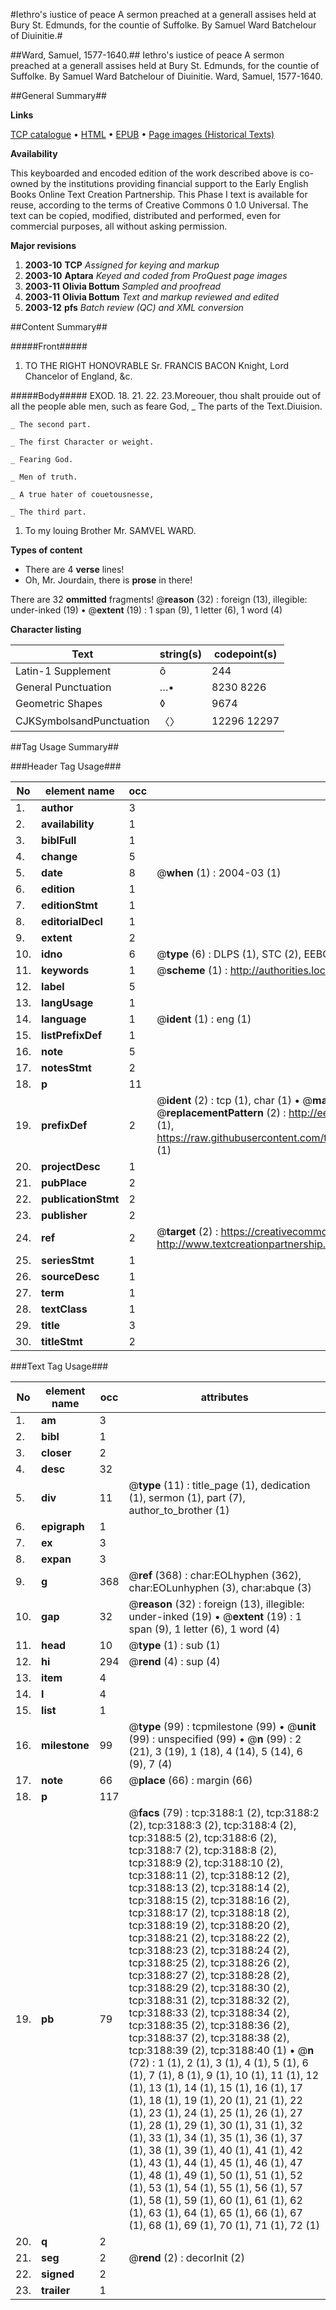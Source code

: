 #Iethro's iustice of peace A sermon preached at a generall assises held at Bury St. Edmunds, for the countie of Suffolke. By Samuel Ward Batchelour of Diuinitie.#

##Ward, Samuel, 1577-1640.##
Iethro's iustice of peace A sermon preached at a generall assises held at Bury St. Edmunds, for the countie of Suffolke. By Samuel Ward Batchelour of Diuinitie.
Ward, Samuel, 1577-1640.

##General Summary##

**Links**

[TCP catalogue](http://www.ota.ox.ac.uk/tcp/)  • 
[HTML](http://tei.it.ox.ac.uk/tcp/Texts-HTML/free/A14/A14745.html)  • 
[EPUB](http://tei.it.ox.ac.uk/tcp/Texts-EPUB/free/A14/A14745.epub) • 
[Page images (Historical Texts)](https://data.historicaltexts.jisc.ac.uk/view?pubId=eebo-99838799e&pageId=eebo-99838799e-3188-1)

**Availability**

This keyboarded and encoded edition of the
	       work described above is co-owned by the institutions
	       providing financial support to the Early English Books
	       Online Text Creation Partnership. This Phase I text is
	       available for reuse, according to the terms of Creative
	       Commons 0 1.0 Universal. The text can be copied,
	       modified, distributed and performed, even for
	       commercial purposes, all without asking permission.

**Major revisions**

1. __2003-10__ __TCP__ *Assigned for keying and markup*
1. __2003-10__ __Aptara__ *Keyed and coded from ProQuest page images*
1. __2003-11__ __Olivia Bottum__ *Sampled and proofread*
1. __2003-11__ __Olivia Bottum__ *Text and markup reviewed and edited*
1. __2003-12__ __pfs__ *Batch review (QC) and XML conversion*

##Content Summary##

#####Front#####

1. TO THE RIGHT
HONOVRABLE
Sr. FRANCIS BACON
Knight, Lord Chancelor
of England, &c.

#####Body#####
EXOD. 18. 21. 22. 23.Moreouer, thou shalt prouide out of all the
people able men, such as feare God,
    _ The parts of the Text.Diuision.

    _ The second part.

    _ The first Character or weight.

    _ Fearing God.

    _ Men of truth.

    _ A true hater of couetousnesse,

    _ The third part.

1. To my louing Brother Mr.
SAMVEL WARD.

**Types of content**

  * There are 4 **verse** lines!
  * Oh, Mr. Jourdain, there is **prose** in there!

There are 32 **ommitted** fragments! 
 @__reason__ (32) : foreign (13), illegible: under-inked (19)  •  @__extent__ (19) : 1 span (9), 1 letter (6), 1 word (4)

**Character listing**


|Text|string(s)|codepoint(s)|
|---|---|---|
|Latin-1 Supplement|ô|244|
|General Punctuation|…•|8230 8226|
|Geometric Shapes|◊|9674|
|CJKSymbolsandPunctuation|〈〉|12296 12297|

##Tag Usage Summary##

###Header Tag Usage###

|No|element name|occ|attributes|
|---|---|---|---|
|1.|__author__|3||
|2.|__availability__|1||
|3.|__biblFull__|1||
|4.|__change__|5||
|5.|__date__|8| @__when__ (1) : 2004-03 (1)|
|6.|__edition__|1||
|7.|__editionStmt__|1||
|8.|__editorialDecl__|1||
|9.|__extent__|2||
|10.|__idno__|6| @__type__ (6) : DLPS (1), STC (2), EEBO-CITATION (1), PROQUEST (1), VID (1)|
|11.|__keywords__|1| @__scheme__ (1) : http://authorities.loc.gov/ (1)|
|12.|__label__|5||
|13.|__langUsage__|1||
|14.|__language__|1| @__ident__ (1) : eng (1)|
|15.|__listPrefixDef__|1||
|16.|__note__|5||
|17.|__notesStmt__|2||
|18.|__p__|11||
|19.|__prefixDef__|2| @__ident__ (2) : tcp (1), char (1)  •  @__matchPattern__ (2) : ([0-9\-]+):([0-9IVX]+) (1), (.+) (1)  •  @__replacementPattern__ (2) : http://eebo.chadwyck.com/downloadtiff?vid=$1&page=$2 (1), https://raw.githubusercontent.com/textcreationpartnership/Texts/master/tcpchars.xml#$1 (1)|
|20.|__projectDesc__|1||
|21.|__pubPlace__|2||
|22.|__publicationStmt__|2||
|23.|__publisher__|2||
|24.|__ref__|2| @__target__ (2) : https://creativecommons.org/publicdomain/zero/1.0/ (1), http://www.textcreationpartnership.org/docs/. (1)|
|25.|__seriesStmt__|1||
|26.|__sourceDesc__|1||
|27.|__term__|1||
|28.|__textClass__|1||
|29.|__title__|3||
|30.|__titleStmt__|2||


###Text Tag Usage###

|No|element name|occ|attributes|
|---|---|---|---|
|1.|__am__|3||
|2.|__bibl__|1||
|3.|__closer__|2||
|4.|__desc__|32||
|5.|__div__|11| @__type__ (11) : title_page (1), dedication (1), sermon (1), part (7), author_to_brother (1)|
|6.|__epigraph__|1||
|7.|__ex__|3||
|8.|__expan__|3||
|9.|__g__|368| @__ref__ (368) : char:EOLhyphen (362), char:EOLunhyphen (3), char:abque (3)|
|10.|__gap__|32| @__reason__ (32) : foreign (13), illegible: under-inked (19)  •  @__extent__ (19) : 1 span (9), 1 letter (6), 1 word (4)|
|11.|__head__|10| @__type__ (1) : sub (1)|
|12.|__hi__|294| @__rend__ (4) : sup (4)|
|13.|__item__|4||
|14.|__l__|4||
|15.|__list__|1||
|16.|__milestone__|99| @__type__ (99) : tcpmilestone (99)  •  @__unit__ (99) : unspecified (99)  •  @__n__ (99) : 2 (21), 3 (19), 1 (18), 4 (14), 5 (14), 6 (9), 7 (4)|
|17.|__note__|66| @__place__ (66) : margin (66)|
|18.|__p__|117||
|19.|__pb__|79| @__facs__ (79) : tcp:3188:1 (2), tcp:3188:2 (2), tcp:3188:3 (2), tcp:3188:4 (2), tcp:3188:5 (2), tcp:3188:6 (2), tcp:3188:7 (2), tcp:3188:8 (2), tcp:3188:9 (2), tcp:3188:10 (2), tcp:3188:11 (2), tcp:3188:12 (2), tcp:3188:13 (2), tcp:3188:14 (2), tcp:3188:15 (2), tcp:3188:16 (2), tcp:3188:17 (2), tcp:3188:18 (2), tcp:3188:19 (2), tcp:3188:20 (2), tcp:3188:21 (2), tcp:3188:22 (2), tcp:3188:23 (2), tcp:3188:24 (2), tcp:3188:25 (2), tcp:3188:26 (2), tcp:3188:27 (2), tcp:3188:28 (2), tcp:3188:29 (2), tcp:3188:30 (2), tcp:3188:31 (2), tcp:3188:32 (2), tcp:3188:33 (2), tcp:3188:34 (2), tcp:3188:35 (2), tcp:3188:36 (2), tcp:3188:37 (2), tcp:3188:38 (2), tcp:3188:39 (2), tcp:3188:40 (1)  •  @__n__ (72) : 1 (1), 2 (1), 3 (1), 4 (1), 5 (1), 6 (1), 7 (1), 8 (1), 9 (1), 10 (1), 11 (1), 12 (1), 13 (1), 14 (1), 15 (1), 16 (1), 17 (1), 18 (1), 19 (1), 20 (1), 21 (1), 22 (1), 23 (1), 24 (1), 25 (1), 26 (1), 27 (1), 28 (1), 29 (1), 30 (1), 31 (1), 32 (1), 33 (1), 34 (1), 35 (1), 36 (1), 37 (1), 38 (1), 39 (1), 40 (1), 41 (1), 42 (1), 43 (1), 44 (1), 45 (1), 46 (1), 47 (1), 48 (1), 49 (1), 50 (1), 51 (1), 52 (1), 53 (1), 54 (1), 55 (1), 56 (1), 57 (1), 58 (1), 59 (1), 60 (1), 61 (1), 62 (1), 63 (1), 64 (1), 65 (1), 66 (1), 67 (1), 68 (1), 69 (1), 70 (1), 71 (1), 72 (1)|
|20.|__q__|2||
|21.|__seg__|2| @__rend__ (2) : decorInit (2)|
|22.|__signed__|2||
|23.|__trailer__|1||
